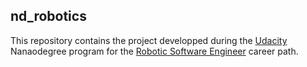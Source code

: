 ## nd_robotics

This repository contains the project developped during the [Udacity](https://eu.udacity.com/) Nanaodegree program for the [Robotic Software Engineer](https://eu.udacity.com/course/robotics-software-engineer--nd209) career path.


